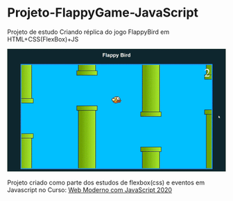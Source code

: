# Projeto-FlappyGame-JavaScript
Projeto de estudo Criando réplica do jogo FlappyBird em HTML+CSS(FlexBox)+JS

<img src="/isalinasFlappy.gif" alt="FlappyBird">

Projeto criado como parte dos estudos de flexbox(css) e eventos em Javascript no Curso: <a href="https://www.udemy.com/course/curso-web/" target="blank">Web Moderno com JavaScript 2020</a>
